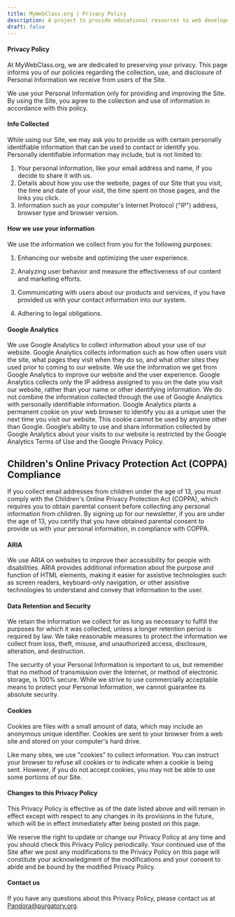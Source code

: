 ```yaml
---
title: MyWebClass.org | Privacy Policy
description: A project to provide educational resources to web development teachers
draft: false
---
```

#### Privacy Policy

At MyWebClass.org, we are dedicated to preserving your privacy. This page informs you of our policies regarding the collection, use, and disclosure of Personal Information we receive from users of the Site.

We use your Personal Information only for providing and improving the Site. By using the Site, you agree to the collection and use of information in accordance with this policy.

#### Info Collected

While using our Site, we may ask you to provide us with certain personally identifiable information that can be used to contact or identify you. Personally identifiable information may include, but is not limited to:
1. Your personal information, like your email address and name, if you decide to
                            share it with us.
2. Details about how you use the website, pages of our Site that you visit, the
                            time and date of your visit, the time spent on those pages, and the links you click.
3. Information such as your computer's Internet Protocol ("IP") address, browser
                            type and browser version.


#### How we use your information

We use the information we collect from you for the following purposes:

1. Enhancing our website and optimizing the user experience.

2. Analyzing user behavior and measure the effectiveness of our content and marketing efforts.

3. Communicating with users about our products and services, if you have provided us with your contact information into our system.

4. Adhering to legal obligations.

#### Google Analytics

We use Google Analytics to collect information about your use of our website. Google Analytics 
                        collects information such as how often users visit the site, what pages they visit when they do
                        so, and what other sites they used prior to coming to our website. We use the information we get
                        from Google Analytics to improve our website and the user experience. Google Analytics collects
                        only the IP address assigned to you on the date you visit our website, rather than your name or
                        other identifying information. We do not combine the information collected through the use of
                        Google Analytics with personally identifiable information. Google Analytics plants a permanent
                        cookie on your web browser to identify you as a unique user the next time you visit our website.
                        This cookie cannot be used by anyone other than Google. Google’s ability to use and share
                        information collected by Google Analytics about your visits to our website is restricted by the
                        Google Analytics Terms of Use and the Google Privacy Policy.

## Children's Online Privacy Protection Act (COPPA) Compliance

If you collect email addresses from children under the age of 13, you must comply with the Children's Online Privacy Protection Act (COPPA), which requires you to obtain parental consent before collecting any personal information from children. By signing up for our newsletter, if you are under the age of 13, you certify that you have obtained parental consent to provide us with your personal information, in compliance with COPPA.


#### ARIA

We use ARIA on websites to improve their accessibility for people with disabilities. ARIA provides additional information 
about the purpose and function of HTML elements, making it easier for assistive technologies such as screen readers, 
keyboard-only navigation, or other assistive technologies to understand and convey that information to the user.

#### Data Retention and Security

We retain the information we collect for as long as necessary to fulfill the purposes for which
                        it was collected, unless a longer retention period is required by law. We take reasonable
                        measures to protect the information we collect from loss, theft, misuse, and unauthorized
                        access, disclosure, alteration, and destruction.

The security of your Personal Information is important to us, but remember that no method of
                    transmission over the Internet, or method of electronic storage, is 100% secure. While we strive to
                    use commercially acceptable means to protect your Personal Information, we cannot guarantee its
                    absolute security.

#### Cookies
Cookies are files with a small amount of data, which may include an anonymous unique identifier.
                        Cookies are sent to your browser from a web site and stored on your computer's hard drive.

Like many sites, we use "cookies" to collect information. You can instruct your browser to refuse
                        all cookies or to indicate when a cookie is being sent. However, if you do not accept cookies,
                        you may not be able to use some portions of our Site.

#### Changes to this Privacy Policy

This Privacy Policy is effective as of the date listed above and will remain in effect except with respect to any changes in its provisions in the future, which will be in effect immediately after being posted on this page.

We reserve the right to update or change our Privacy Policy at any time and you should check this
                        Privacy Policy periodically. Your continued use of the Site after we post any modifications to
                        the Privacy Policy on this page will constitute your acknowledgment of the modifications and your
                        consent to abide and be bound by the modified Privacy Policy.

#### Contact us
               
If you have any questions about this Privacy Policy, please contact us at Pandora@purgatory.org.
